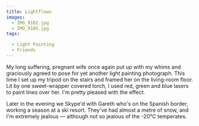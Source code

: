 ```yaml
---
title: Lightflows
images:
  - IMG_9102.jpg
  - IMG_9105.jpg
tags:

  - Light Painting
  - Friends
---
```

My long suffering, pregnant wife once again put up with my whims and graciously agreed to pose for yet another light painting photograph. This time I set up my tripod on the stairs and framed her on the living-room floor. Lit by one sweet-wrapper covered torch, I used red, green and blue lasers to paint lines over her. I'm pretty pleased with the effect.

Later in the evening we Skype'd with Gareth who's on the Spanish border, working a season at a ski resort. They've had almost a metre of snow, and I'm extremely jealous — although not so jealous of the -20°C temperates. 